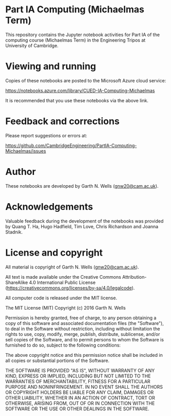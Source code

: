 # Part IA Computing (Michaelmas Term)

This repository contains the Jupyter notebook activities for Part IA
of the computing course (Michaelmas Term) in the Engineering Tripos at
University of Cambridge.


# Viewing and running

Copies of these notebooks are posted to the Microsoft Azure cloud
service:

https://notebooks.azure.com/library/CUED-IA-Computing-Michaelmas

It is recommended that you use these notebooks via the above link.


# Feedback and corrections

Please report suggestions or errors at:

https://github.com/CambridgeEngineering/PartIA-Computing-Michaelmas/issues


# Author

These notebooks are developed by Garth N. Wells (<gnw20@cam.ac.uk>).


# Acknowledgements

Valuable feedback during the development of the notebooks was provided
by Quang T. Ha, Hugo Hadfield, Tim Love, Chris Richardson and Joanna
Stadnik.


# License and copyright

All material is copyright of Garth N. Wells (<gnw20@cam.ac.uk>).

All text is made available under the Creative Commons
Attribution-ShareAlike 4.0 International Public License
(https://creativecommons.org/licenses/by-sa/4.0/legalcode).

All computer code is released under the MIT license.

The MIT License (MIT)
Copyright (c) 2016 Garth N. Wells

Permission is hereby granted, free of charge, to any person obtaining
a copy of this software and associated documentation files (the
"Software"), to deal in the Software without restriction, including
without limitation the rights to use, copy, modify, merge, publish,
distribute, sublicense, and/or sell copies of the Software, and to
permit persons to whom the Software is furnished to do so, subject to
the following conditions:

The above copyright notice and this permission notice shall be
included in all copies or substantial portions of the Software.

THE SOFTWARE IS PROVIDED "AS IS", WITHOUT WARRANTY OF ANY KIND,
EXPRESS OR IMPLIED, INCLUDING BUT NOT LIMITED TO THE WARRANTIES OF
MERCHANTABILITY, FITNESS FOR A PARTICULAR PURPOSE AND
NONINFRINGEMENT. IN NO EVENT SHALL THE AUTHORS OR COPYRIGHT HOLDERS BE
LIABLE FOR ANY CLAIM, DAMAGES OR OTHER LIABILITY, WHETHER IN AN ACTION
OF CONTRACT, TORT OR OTHERWISE, ARISING FROM, OUT OF OR IN CONNECTION
WITH THE SOFTWARE OR THE USE OR OTHER DEALINGS IN THE SOFTWARE.
